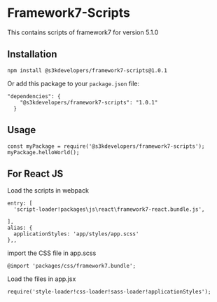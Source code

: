 # Framework7-Scripts

This contains scripts of framework7 for version 5.1.0

## Installation

```
npm install @s3kdevelopers/framework7-scripts@1.0.1
```

Or add this package to your `package.json` file:

```
"dependencies": {
    "@s3kdevelopers/framework7-scripts": "1.0.1"
  }
```

## Usage

```
const myPackage = require('@s3kdevelopers/framework7-scripts');
myPackage.helloWorld();
```

## For React JS

Load the scripts in webpack
```
entry: [
  'script-loader!packages\js\react\framework7-react.bundle.js',

],
alias: {
  applicationStyles: 'app/styles/app.scss'
},,
```

import the CSS file in app.scss
```
@import 'packages/css/framework7.bundle';
```

Load the files in app.jsx
```
require('style-loader!css-loader!sass-loader!applicationStyles');
```
